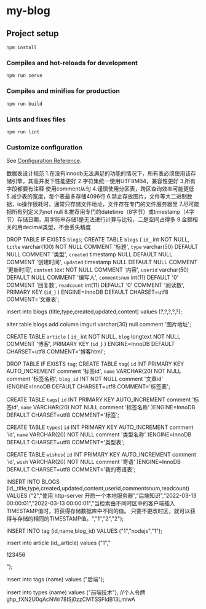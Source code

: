 # my-blog

## Project setup
```
npm install
```

### Compiles and hot-reloads for development
```
npm run serve
```

### Compiles and minifies for production
```
npm run build
```

### Lints and fixes files
```
npm run lint
```

### Customize configuration
See [Configuration Reference](https://cli.vuejs.org/config/).

数据表设计规范
1.在没有innodb无法满足的功能的情况下，所有表必须使用该存储引擎，其高并发下性能更好
2.字符集统一使用UTF8MB4，兼容性更好
3.所有字段都要有注释   使用comment从句
4.谨慎使用分区表，跨区查询效率可能更低
5.减少表的宽度，每个表最多存储4096行
6.禁止存放图片，文件等大二进制数据，io操作很耗时，通常只存储文件地址，文件存在专门的文件服务器里
7.尽可能把所有列定义为not null
8.推荐用专门的datetime（8字节）或timestamp（4字节）存储日期，用字符串存储1是无法进行计算与比较，二是空间占得多
9.金额相关的用decimal类型，不会丢失精度


DROP TABLE IF EXISTS `blogs`;
CREATE TABLE `blogs` (
  `id_` int NOT NULL,
  `title` varchar(100) NOT NULL COMMENT '标题',
  `type` varchar(50) DEFAULT NULL COMMENT '类型',
  `created` timestamp NULL DEFAULT NULL COMMENT '创建时间',
  `updated` timestamp NULL DEFAULT NULL COMMENT '更新时间',
  `content` text NOT NULL COMMENT '内容',
  `userid` varchar(50) DEFAULT NULL COMMENT '编写人',
  `commentsnum` int(11) DEFAULT '0' COMMENT '回复数',
  `readcount` int(11) DEFAULT '0' COMMENT '阅读数',
  PRIMARY KEY (`id_`)
) ENGINE=InnoDB DEFAULT CHARSET=utf8 COMMENT='文章表';

insert into blogs (title,type,created,updated,content) values (?,?,?,?,?);

alter table blogs add column imgurl varchar(30) null comment '图片地址';

CREATE TABLE `article` (
  `id_` int  NOT NULL,
  `blog` longtext NOT NULL COMMENT '博客',
  PRIMARY KEY (`id_`)
) ENGINE=InnoDB DEFAULT CHARSET=utf8 COMMENT='博客html';

DROP TABLE IF EXISTS `tag`;
CREATE TABLE `tag`(
  `id` INT PRIMARY KEY AUTO_INCREMENT comment '标签id',
  `name` VARCHAR(20) NOT NULL comment '标签名称',
  `blog_id` INT NOT NULL comment '文章id'
)ENGINE=InnoDB DEFAULT CHARSET=utf8 COMMENT='标签表';

CREATE TABLE `tags`(
  `id` INT PRIMARY KEY AUTO_INCREMENT comment '标签id',
  `name` VARCHAR(20) NOT NULL comment '标签名称'
)ENGINE=InnoDB DEFAULT CHARSET=utf8 COMMENT='标签';


CREATE TABLE `types`(
  `id` INT PRIMARY KEY AUTO_INCREMENT comment 'id',
  `name` VARCHAR(20) NOT NULL comment '类型名称'
)ENGINE=InnoDB DEFAULT CHARSET=utf8 COMMENT='类型表';

CREATE TABLE `wishes`(
  `id` INT PRIMARY KEY AUTO_INCREMENT comment 'id',
  `wish` VARCHAR(20) NOT NULL comment '寄语'
)ENGINE=InnoDB DEFAULT CHARSET=utf8 COMMENT='我的寄语表';

INSERT INTO BLOGS (id_,title,type,created,updated,content,userid,commentsnum,readcount)
VALUES
("2","使用 http-server 开启一个本地服务器","后端知识","2022-03-13 00:00:01","2022-03-13 00:00:01","当检索由不同时区中的客户端插入TIMESTAMP值时，将获得存储数据库中不同的值。 只要不更改时区，就可以获得与存储的相同的TIMESTAMP值。","1","2","2");

INSERT INTO tag (id,name,blog_id)
VALUES
("1","nodejs","1");

insert into article (id_,article) values ("1","<p>123456</p>");

insert into tags (name) values ("后端");

insert into types (name) values ("前端技术");
//个人令牌
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

